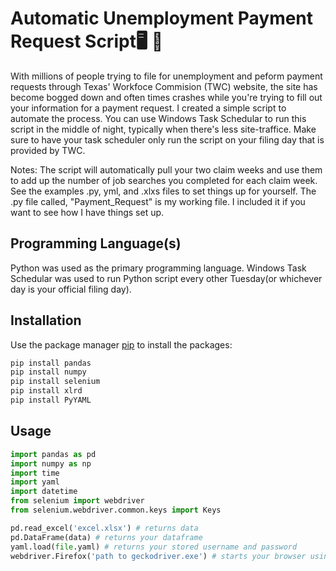 # Automatic Unemployment Payment Request Script:desktop_computer: :briefcase:
With millions of people trying to file for unemployment and peform payment requests through Texas' Workfoce Commision (TWC) website, the site has become bogged down and often times crashes while you're trying to fill out your information for a payment request. I created a simple script to automate the process.  You can use Windows Task Schedular to run this script in the middle of night, typically when there's less site-traffice. Make sure to have your task scheduler only run the script on your filing day that is provided by TWC.

Notes:
The script will automatically pull your two claim weeks and use them to add up the number of job searches you completed for each claim week.
See the examples .py, yml, and .xlxs files to set things up for yourself.  The .py file called, "Payment_Request" is my working file.  I included it if you want to see how I have things set up.
 
## Programming Language(s)

Python was used as the primary programming language.
Windows Task Schedular was used to run Python script every other Tuesday(or whichever day is your official filing day).


## Installation

Use the package manager [pip](https://pip.pypa.io/en/stable/) to install the packages:

```bash
pip install pandas
pip install numpy
pip install selenium
pip install xlrd
pip install PyYAML
```

## Usage

```python
import pandas as pd
import numpy as np
import time
import yaml
import datetime
from selenium import webdriver
from selenium.webdriver.common.keys import Keys

pd.read_excel('excel.xlsx') # returns data
pd.DataFrame(data) # returns your dataframe
yaml.load(file.yaml) # returns your stored username and password
webdriver.Firefox('path to geckodriver.exe') # starts your browser using geckodriver.exe
```
